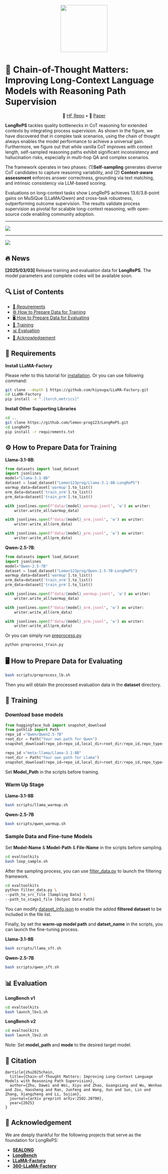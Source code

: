 <p align="center">
    <img src="pics/llama.png" width="150" style="margin-bottom: 0.2;"/>
<p>

# 📖 Chain-of-Thought Matters: Improving Long-Context Language Models with Reasoning Path Supervision

<p align="center">
    🤗 <a href="https://huggingface.co/collections/Lemon123prog/longreps-67c54f91b940623729f7ba9e" target="_blank">HF Repo</a> • 📃 <a href="https://arxiv.org/pdf/2502.20790" target="_blank">Paper</a>
</p>

**LongRePS** tackles quality bottlenecks in CoT reasoning for extended contexts by integrating process supervision. As shown in the figure, we have discovered that in complex task scenarios, using the chain of thought always enables the model performance to achieve a universal gain. Furthermore, we figure out that while vanilla CoT improves with context length, self-sampled reasoning paths exhibit significant inconsistency and hallucination risks, especially in multi-hop QA and complex scenarios.


The framework operates in two phases: (1) **​Self-sampling**​ generates diverse CoT candidates to capture reasoning variability, and (2) **​Context-aware assessment**​ enforces answer correctness, grounding via text matching, and intrinsic consistency via LLM-based scoring.


Evaluations on long-context tasks show LongRePS achieves 13.6/3.8-point gains on MuSiQue (LLaMA/Qwen) and cross-task robustness, outperforming outcome supervision. The results validate process supervision as pivotal for scalable long-context reasoning, with open-source code enabling community adoption.
***
![](pics/combined_plot.png)
***
![](pics/main_table.png)


## 🔥 News
**[2025/03/03]** Release training and evaluation data for **LongRePS**. The model parameters and complete codes will be available soon.

## 🔍 List of Contents
- [🔨 Requirements](#requirements)
- [⚙️ How to Prepare Data for Training](#how-to-Prepare-Data-for-Training)
- [🖥️ How to Prepare Data for Evaluating](#how-to-Prepare-Data-for-Evaluating)
- [🍧 Training](#training)
- [📊 Evaluation](#evaluation)
- [📄 Acknowledgement](#acknowledgement)

<a name="requirements"></a>

## 🔨 Requirements

**Install LLaMA-Factory**

Please refer to this tutorial for [installation](https://llamafactory.readthedocs.io/zh-cn/latest/getting_started/installation.html).
Or you can use following command:
```bash
git clone --depth 1 https://github.com/hiyouga/LLaMA-Factory.git
cd LLaMA-Factory
pip install -e ".[torch,metrics]"
```

**Install Other Supporting Libraries**

```bash
cd ..
git clone https://github.com/lemon-prog123/LongRePS.git
cd LongRePS
pip install -r requirements.txt
```

<a name="how-to-Prepare-Data-for-Training"></a>

## ⚙️ How to Prepare Data for Training

**Llama-3.1-8B**:
```python
from datasets import load_dataset
import jsonlines
model="Llama-3.1-8B"
dataset = load_dataset("Lemon123prog/Llama-3.1-8B-LongRePS")
warmup_data=dataset['warmup'].to_list()
orm_data=dataset['train_orm'].to_list()
prm_data=dataset['train_prm'].to_list()

with jsonlines.open(f"data/{model}_warmup.jsonl", 'w') as writer:
    writer.write_all(warmup_data)

with jsonlines.open(f"data/{model}_orm.jsonl", 'w') as writer:
    writer.write_all(orm_data)

with jsonlines.open(f"data/{model}_prm.jsonl", 'w') as writer:
    writer.write_all(prm_data)
```

**Qwen-2.5-7B**:
```python
from datasets import load_dataset
import jsonlines
model="Qwen-2.5-7B"
dataset = load_dataset("Lemon123prog/Qwen-2.5-7B-LongRePS")
warmup_data=dataset['warmup'].to_list()
orm_data=dataset['train_orm'].to_list()
prm_data=dataset['train_prm'].to_list()

with jsonlines.open(f"data/{model}_warmup.jsonl", 'w') as writer:
    writer.write_all(warmup_data)

with jsonlines.open(f"data/{model}_orm.jsonl", 'w') as writer:
    writer.write_all(orm_data)

with jsonlines.open(f"data/{model}_prm.jsonl", 'w') as writer:
    writer.write_all(prm_data)
```

Or you can simply run [preprocess.py](preprocess.py)
```bash
python preprocess_train.py
```

<a name="how-to-Prepare-Data-for-Evaluating"></a>

## 🖥️ How to Prepare Data for Evaluating

```bash
bash scripts/preprocess_lb.sh
```
Then you will obtain the processed evaluation data in the **dataset** directory.

<a name="training"></a>

## 🍧 Training

### Download base models

```python
from huggingface_hub import snapshot_download
from pathlib import Path
repo_id ="Qwen/Qwen2.5-7B"
root_dir = Path("Your own path for Qwen")
snapshot_download(repo_id=repo_id,local_dir=root_dir/repo_id,repo_type="model")

repo_id ="meta-llama/Llama-3.1-8B"
root_dir = Path("Your own path for Llama")
snapshot_download(repo_id=repo_id,local_dir=root_dir/repo_id,repo_type="model")
```

Set **Model_Path** in the scripts before training.

### Warm Up Stage

**Llama-3.1-8B**
```bash
bash scripts/llama_warmup.sh
```

**Qwen-2.5-7B**
```bash
bash scripts/qwen_warmup.sh
```

### Sample Data and Fine-tune Models

Set **Model-Name** & **Model-Path** & **File-Name** in the scripts before sampling.
```bash
cd evaltoolkits
bash loop_sample.sh
```

After the sampling process, you can use [filter_data.py](evaltoolkits/filter_data.py) to launch the filtering framework.

```bash
cd evaltoolkits
python filter_data.py \
--path_to_src_file [Sampling Data] \
--path_to_stage1_file [Output Data Path]
```

You can modify [dataset_info.json](data/dataset_info.json) to enable the added **filtered dataset** to be included in the file list.

Finally, by set the **warm-up model path** and **datset_name** in the scripts, you can launch the fine-tuning process.

**Llama-3.1-8B**
```bash
bash scripts/llama_sft.sh
```

**Qwen-2.5-7B**
```bash
bash scripts/qwen_sft.sh
```

<a name="evaluation"></a>

## 📊 Evaluation

**LongBench v1**
```bash
cd evaltoolkits
bash launch_lbv1.sh
```

**LongBench v2**
```bash
cd evaltoolkits
bash launch_lbv2.sh
```

Note: Set **model_path** and **mode** to the desired target model.

<a name="acknowledgement"></a>

## 📝 Citation
```
@article{zhu2025chain,
  title={Chain-of-Thought Matters: Improving Long-Context Language Models with Reasoning Path Supervision},
  author={Zhu, Dawei and Wei, Xiyu and Zhao, Guangxiang and Wu, Wenhao and Zou, Haosheng and Ran, Junfeng and Wang, Xun and Sun, Lin and Zhang, Xiangzheng and Li, Sujian},
  journal={arXiv preprint arXiv:2502.20790},
  year={2025}
}
```
## 📄 Acknowledgement
We are deeply thankful for the following projects that serve as the foundation for LongRePS:

* [**SEALONG**](https://github.com/SihengLi99/SEALONG)
* [**LongBench**](https://github.com/THUDM/LongBench)
* [**LLaMA-Factory**](https://github.com/hiyouga/LLaMA-Factory)
* [**360-LLaMA-Factory**](https://github.com/Qihoo360/360-LLaMA-Factory)

